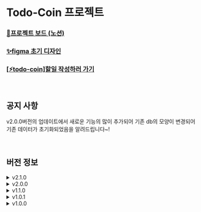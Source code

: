 # Todo-Coin 프로젝트

### [📓프로젝트 보드 (노션)](https://gold-route-090.notion.site/To-do-Coin-b75b3b4bb3de4b16a4341878154c37ae)
### [✨figma 초기 디자인](https://www.figma.com/file/wPBJm0gWJUiY7PQVi2YqiA/To-do-Coin)
### [[⚡todo-coin]할일 작성하러 가기](https://todo-coin.netlify.app/)
<br/>

## 공지 사항
v2.0.0버전의 업데이트에서 새로운 기능의 많이 추가되어 기존 db의 모양이 변경되어 기존 데이터가 초기화되었음을 알려드립니다~!

<br/>

## 버전 정보
<details>
<summary>v2.1.0</summary>
<div markdown="1">

## 기능 추가 ✔
    1. item의 이름이 축약기능 추가되었습니다.
       item의 이름이 길어지면 아이템들의 모양이 일관되지 않아 깔끔한 디자인이 아니었습니다.
       그래서 item의 이름이 길어지면 축약되고 이름을 다시 클릭해서 전체이름을 볼 수있는 기능을 추가했습니다.
![image](https://user-images.githubusercontent.com/79118046/172043751-c77f6f9c-6894-4358-a6a8-9c00b11f32fa.png)

## 기능 변경 ♻
    1. 아이템 구매기능이 변경되었습니다.
       아이템 구매 시
       기존: 해당 아이템 자동 삭제.
       변경: 해당 아이템 유지. (삭제는 수동으로 지원됨)
    
    2. 모바일 화면에 잘 맞게 나오도록 ui를 최적화 하였습니다.
    
    3. 로그아웃 버튼의 기능이 변경되었습니다.
       기존: 클릭 시 바로 로그아웃.
       변경: 재확인 후 로그아웃.
 ![image](https://user-images.githubusercontent.com/79118046/172043936-7fac8a2b-a3d2-4af1-b006-34cd7dd1838d.png)
    
    4. 닉네임부분의 ui가 변경되었습니다.
       - 닉네임 변경 버튼이 클릭 전후로 다른 색을 갖게 변경되었습니다.
         기존: 동일색
         변경: 초록색
       - 닉네임 input에 placeholder를 추가하였습니다.

## 발견된 버그 🔍🐞
    1.  ~~휴대폰에서 구글 접속 시 불가능 웹사이트에서만 접속 가능 버그.~~
        앱이 Google보안 브라우저정책을 준수하지 않았다고 오류가 나옵니다~!
        해결방법을 찾아봐야겠습니다.
        일단 휴대폰에서도 웹사이트로 접속하는 방법이면 사용 가능합니다.
        ------------------------------------------------------------------------------------------------
        휴대폰에서 로그인이 안 되는 게 아니라 chrome이 아닌 브라우저 즉 카카오 인앱에서 접속 시 구글 로그인이 불가한 것을 알아냈다.
        (아래 사이트참조)
        그래서 문자로 보내면거나 해당 주소를 복사해서 chrome에서 실행하면 잘된다.
[참고사이트](https://mingeesuh.tistory.com/entry/%EC%9D%B8%EC%95%B1-%EB%B8%8C%EB%9D%BC%EC%9A%B0%EC%A0%80-%EB%A1%9C%EA%B7%B8%EC%9D%B8-%EC%98%A4%EB%A5%98-403-%EC%98%A4%EB%A5%98-disalloweduseragent)

</div>
</details>

<details>
<summary>v2.0.0</summary>
<div markdown="1">

## 기능 추가 ✔
    1. 마이페이지가 오픈되었습니다.
       * 새로운 기능
        - 닉네임과 프로필사진을 저장 할 수 있게 되었습니다.
        - 누적 정보(todo, coin, item)가 추가되었습니다.
        - 하단 세션(나의 카테고리, 나의 아이템)들에 toggle기능이 추가되었습니다.
![image](https://user-images.githubusercontent.com/79118046/172022488-0170b01a-0028-4f27-b0ba-26ef8b342ece.png)
![image](https://user-images.githubusercontent.com/79118046/172022618-2cb5fbac-0267-44b6-8ec1-3a0c1b236767.png)
    
       * 나의 카테고리
        - 나의 카테고리리에 삭제기능이 추가되었습니다.
![image](https://user-images.githubusercontent.com/79118046/172022615-2418b452-2d5e-446c-9520-6229b5fdb64b.png)


## 기능 변경 ♻
    1. 마이페이지의 로그아웃 버튼 변경.
       로그아웃 버튼이 아이콘으로 변경되었으며 아이콘tooltip과 흔들리는 시각효과를 추가하였습니다.
![image](https://user-images.githubusercontent.com/79118046/172022586-9d80032b-5679-4fa0-b10e-9922a7852f69.png)

## 발견된 버그 🔍🐞
    1.  todoPage에서의 header에서만 기본 프로필 사진을 가져오지 못하는 버그.
        사용자가 처음 계정 생성 시 기본프로필 사진인 피카츄가 출력됩니다. 다른 페이지에서의 header에서는 피카츄가 잘 등장하지만
![image](https://user-images.githubusercontent.com/79118046/172022987-26a3216a-82f3-4126-9a1b-983ee4a4c508.png)  
   
        todoPage에서의 header에서는 이상하게 피카츄가 등자하지 않습니다.
        현재 발견된 원인은 header에서 asset폴더 앞에 '/'를 붙여야 되는 경우도 있고 아닌 경우가도 있어서 불규칙적인것으로 확인됐습니다.
        그러나 '/'가 왜 다르게 적용되는 지에 대해에서는 해결점을 찾지 못해 추후에 해결하고자 합니다.
        기본프로필 왜에 새로등록한 사진은 잘 나옵니다~!
 ![image](https://user-images.githubusercontent.com/79118046/172022991-b51f56e8-8bbf-4a58-8c01-a526547b9c33.png)


</div>
</details>

<details>
<summary>v1.1.0</summary>
<div markdown="1">

## 기능 추가 ✔
    1. 헤더메뉴에 tooltip이 추가되었습니다.
       이제 보다 가시적으로 어떤 메뉴인지 알 수 있게 되었습니다.
![image](https://user-images.githubusercontent.com/79118046/171870090-085da9bb-e242-4e22-aa4e-9cab7abd761c.png)

    2. 아이템 기능이 추가되었습니다.
       * 상점
        - 아이템 생성: lv과 구매비용, 이미지 or 아이콘을 저장 할 수 있습니다.
        - 아이템 수정 & 삭제: 이미 생성된 아이템을 수정 및 삭제가 가능합니다. 구매하기 옆에 버튼을 눌러서 실행합니다.
        - 구매하기: 아이템의 조건이 맞으면 구매가 가능합니다. 구매한 상품은 마이페이지로 이동됩니다.
       * 마이페이지
        - 아이템 사용: 아이템 사용 시 해당 아이템은 삭제됩니다.
![image](https://user-images.githubusercontent.com/79118046/171870573-73c3f069-0b50-4208-8e9b-4ccd9a88a6d1.png)


## 기능 변경 ♻
    1. 마이페이지 위치 조정
       마이페이지 작업전까지 임시적으로 로그아웃 버튼을 최상단으로 이동 시켰습니다.
![image](https://user-images.githubusercontent.com/79118046/171870698-c7ce27b8-d33f-4d5a-9c7c-39b3ed65769f.png)

</div>
</details>

<details>
<summary>v1.0.1</summary>
<div markdown="1">
  
## 기능 변경 ♻
    1. 로그아웃 시 로직 변경.
       기존: 바로 로그인페이지로 감 (오류 발생 및 환경에 따라 로그아웃 불가).
       수정: 유저 정보 없음 모달이 나타남.
    2. non_existent_user 컴포넌트 변경 (유저 정보 없으면 나오는 모달 창).
       추가: 5초 뒤에 로그인 페이지로 이동함.
 
## 버그 수정 🐞
    1. 다른 유저가 로그인 하거나, todo생성 시 자신 외의 다른 유저들의 데이터가 전부 삭제되는 버그 수정.
       
  
</div>
</details>

<details>
<summary>v1.0.0</summary>
<div markdown="1">
  
    최초 배포
</div>
</details>




